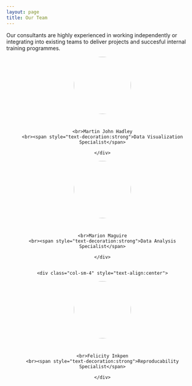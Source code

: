```yaml
---
layout: page
title: Our Team
---
```


Our consultants are highly experienced in working independently or integrating into existing teams to deliver projects and succesful internal training programmes.


<div class="col-sm-4" style="text-align:center">

<a href="../martin-john-hadley"><img src="../img/profile-pic_martin-john-hadley.jpg"
    style="border-radius: 50%; width: 150px; height: 150px;
    margin-bottom: 25px;"/></a>
    
    <br>Martin John Hadley
    <br><span style="text-decoration:strong">Data Visualization Specialist</span>
    
    </div>

<div class="col-sm-4" style="text-align:center">

<img src="../img/profile-pic_Marion-Maguire.jpg"
    style="border-radius: 50%; width: 150px; height: 150px;
    margin-bottom: 25px;"/>
    
    <br>Marion Maguire
    <br><span style="text-decoration:strong">Data Analysis Specialist</span>
    
    </div>
    
    
    <div class="col-sm-4" style="text-align:center">

<img src="../img/profile-pic_Felicity-Inkpen.jpg"
    style="border-radius: 50%; width: 150px; height: 150px;
    margin-bottom: 25px;"/>
    
    <br>Felicity Inkpen
    <br><span style="text-decoration:strong">Reproducability Specialist</span>
    
    </div>
    


